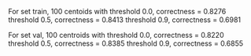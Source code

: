 For set train, 100 centoids with threshold 0.0, correctness = 0.8276
                                 threshold 0.5, correctness = 0.8413
                                 threshold 0.9, correctness = 0.6981

For set val, 100 centroids with threshold 0.0, correctness = 0.8220
                                threshold 0.5, correctness = 0.8385
                                threshold 0.9, correctness = 0.6855

